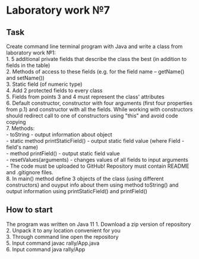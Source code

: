 <h1>Laboratory work №7</h1>

<h2>Task</h2>
Create command line terminal program with Java and write a class from laboratory work №1:<br>
  1. 5 additional private fields that describe the class the best (in addition to fields in the table)<br>
  2. Methods of access to these fields (e.g. for the field name – getName() and setName())<br>
  3. Static field (of numeric type)<br>
  4. Add 2 protected fields to every class<br>
  5. Fields from points 3 and 4 must represent the class' attributes<br>
  6. Default constructor, constructor with four arguments (first four properties from p.1) and constructor with all the fields. While working  with constructors should redirect call to one of constructors using "this" and avoid code copying<br>
  7. Methods:<br>
    - toString - output information about object<br>
    - static method printStaticField() - output static field value (where Field - field's name)<br>
    - method printField()  - output static field value<br>
    - resetValues(arguments) - changes values of all fields to input arguments<br>
    - The code must be uploaded to GitHub! Repository must contain README and .gitignore files.<br>
  8. In main() method define 3 objects of the class (using different constructors) and ouyput info about them using method toString() and output information using printStaticField() and printField()<br>

  <h2>How to start</h2>
   The program was written on Java 11
    1. Download a zip version of repository <br>
    2. Unpack it to any location convenient for you<br>
    3. Through command line open the repository<br>
    5. Input command javac rally/App.java<br>
    6. Input command java rally/App<br>
